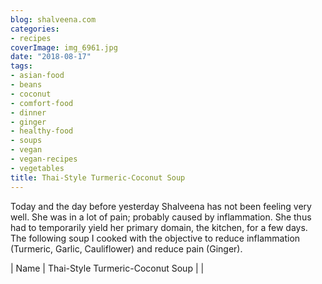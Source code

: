 ```yaml
---
blog: shalveena.com
categories:
- recipes
coverImage: img_6961.jpg
date: "2018-08-17"
tags:
- asian-food
- beans
- coconut
- comfort-food
- dinner
- ginger
- healthy-food
- soups
- vegan
- vegan-recipes
- vegetables
title: Thai-Style Turmeric-Coconut Soup
---
```


Today and the day before yesterday Shalveena has not been feeling very well. She was in a lot of pain; probably caused by inflammation. She thus had to temporarily yield her primary domain, the kitchen, for a few days. The following soup I cooked with the objective to reduce inflammation (Turmeric, Garlic, Cauliflower) and reduce pain (Ginger).

| Name | Thai-Style Turmeric-Coconut Soup |
|